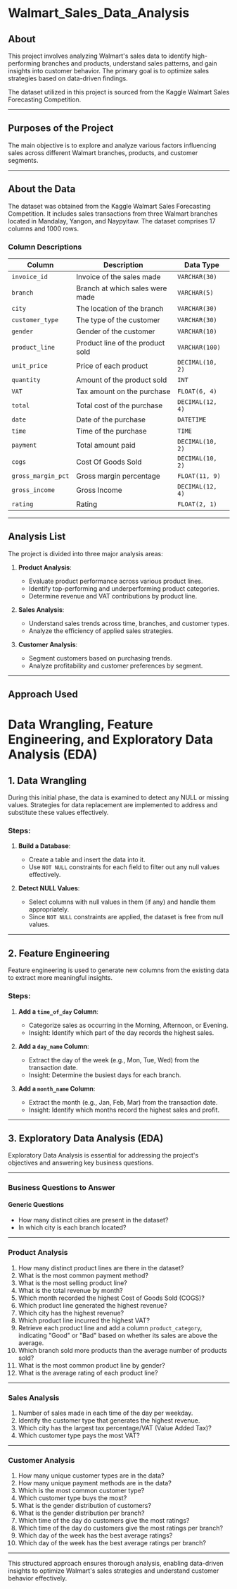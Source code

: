 # Walmart_Sales_Data_Analysis
## About
This project involves analyzing Walmart's sales data to identify high-performing branches and products, understand sales patterns, and gain insights into customer behavior. The primary goal is to optimize sales strategies based on data-driven findings.

The dataset utilized in this project is sourced from the Kaggle Walmart Sales Forecasting Competition.

---

## **Purposes of the Project**
The main objective is to explore and analyze various factors influencing sales across different Walmart branches, products, and customer segments.

---

## **About the Data**
The dataset was obtained from the Kaggle Walmart Sales Forecasting Competition. It includes sales transactions from three Walmart branches located in Mandalay, Yangon, and Naypyitaw. The dataset comprises 17 columns and 1000 rows.

### **Column Descriptions**
| Column             | Description                                  | Data Type         |
|--------------------|----------------------------------------------|-------------------|
| `invoice_id`       | Invoice of the sales made                   | `VARCHAR(30)`     |
| `branch`           | Branch at which sales were made             | `VARCHAR(5)`      |
| `city`             | The location of the branch                  | `VARCHAR(30)`     |
| `customer_type`    | The type of the customer                    | `VARCHAR(30)`     |
| `gender`           | Gender of the customer                      | `VARCHAR(10)`     |
| `product_line`     | Product line of the product sold            | `VARCHAR(100)`    |
| `unit_price`       | Price of each product                       | `DECIMAL(10, 2)`  |
| `quantity`         | Amount of the product sold                  | `INT`             |
| `VAT`              | Tax amount on the purchase                  | `FLOAT(6, 4)`     |
| `total`            | Total cost of the purchase                  | `DECIMAL(12, 4)`  |
| `date`             | Date of the purchase                        | `DATETIME`        |
| `time`             | Time of the purchase                        | `TIME`            |
| `payment`          | Total amount paid                           | `DECIMAL(10, 2)`  |
| `cogs`             | Cost Of Goods Sold                          | `DECIMAL(10, 2)`  |
| `gross_margin_pct` | Gross margin percentage                     | `FLOAT(11, 9)`    |
| `gross_income`     | Gross Income                                | `DECIMAL(12, 4)`  |
| `rating`           | Rating                                      | `FLOAT(2, 1)`     |

---

## **Analysis List**
The project is divided into three major analysis areas:

1. **Product Analysis**:
   - Evaluate product performance across various product lines.
   - Identify top-performing and underperforming product categories.
   - Determine revenue and VAT contributions by product line.

2. **Sales Analysis**:
   - Understand sales trends across time, branches, and customer types.
   - Analyze the efficiency of applied sales strategies.

3. **Customer Analysis**:
   - Segment customers based on purchasing trends.
   - Analyze profitability and customer preferences by segment.

---

## **Approach Used**
# Data Wrangling, Feature Engineering, and Exploratory Data Analysis (EDA)

## 1. Data Wrangling

During this initial phase, the data is examined to detect any NULL or missing values. Strategies for data replacement are implemented to address and substitute these values effectively.

### Steps:
1. **Build a Database**:
   - Create a table and insert the data into it.
   - Use `NOT NULL` constraints for each field to filter out any null values effectively.

2. **Detect NULL Values**:
   - Select columns with null values in them (if any) and handle them appropriately.
   - Since `NOT NULL` constraints are applied, the dataset is free from null values.

---

## 2. Feature Engineering

Feature engineering is used to generate new columns from the existing data to extract more meaningful insights.

### Steps:
1. **Add a `time_of_day` Column**:
   - Categorize sales as occurring in the Morning, Afternoon, or Evening.
   - Insight: Identify which part of the day records the highest sales.

2. **Add a `day_name` Column**:
   - Extract the day of the week (e.g., Mon, Tue, Wed) from the transaction date.
   - Insight: Determine the busiest days for each branch.

3. **Add a `month_name` Column**:
   - Extract the month (e.g., Jan, Feb, Mar) from the transaction date.
   - Insight: Identify which months record the highest sales and profit.

---

## 3. Exploratory Data Analysis (EDA)

Exploratory Data Analysis is essential for addressing the project's objectives and answering key business questions.

---

### **Business Questions to Answer**

#### **Generic Questions**
- How many distinct cities are present in the dataset?
- In which city is each branch located?

---

### **Product Analysis**
1. How many distinct product lines are there in the dataset?
2. What is the most common payment method?
3. What is the most selling product line?
4. What is the total revenue by month?
5. Which month recorded the highest Cost of Goods Sold (COGS)?
6. Which product line generated the highest revenue?
7. Which city has the highest revenue?
8. Which product line incurred the highest VAT?
9. Retrieve each product line and add a column `product_category`, indicating "Good" or "Bad" based on whether its sales are above the average.
10. Which branch sold more products than the average number of products sold?
11. What is the most common product line by gender?
12. What is the average rating of each product line?

---

### **Sales Analysis**
1. Number of sales made in each time of the day per weekday.
2. Identify the customer type that generates the highest revenue.
3. Which city has the largest tax percentage/VAT (Value Added Tax)?
4. Which customer type pays the most VAT?

---

### **Customer Analysis**
1. How many unique customer types are in the data?
2. How many unique payment methods are in the data?
3. Which is the most common customer type?
4. Which customer type buys the most?
5. What is the gender distribution of customers?
6. What is the gender distribution per branch?
7. Which time of the day do customers give the most ratings?
8. Which time of the day do customers give the most ratings per branch?
9. Which day of the week has the best average ratings?
10. Which day of the week has the best average ratings per branch?

---

This structured approach ensures thorough analysis, enabling data-driven insights to optimize Walmart's sales strategies and understand customer behavior effectively.
